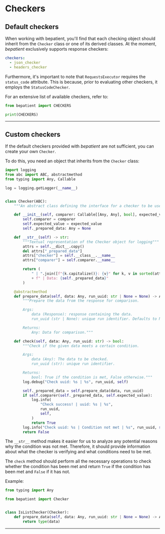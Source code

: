 # Checkers

## Default checkers

When working with bepatient, you'll find that each checking object should inherit from
the `Checker` class or one of its derived classes.
At the moment, _bepatient_ exclusively supports response checkers:

```yaml
checkers:
  - json_checker
  - headers_checker
```

Furthermore, it's important to note that `RequestsExecutor` requires the `status_code`
attribute. This is because, prior to evaluating other checkers, it employs the
`StatusCodeChecker`.

For an extensive list of available checkers, refer to:

```python
from bepatient import CHECKERS

print(CHECKERS)
```

---

## Custom checkers

If the default checkers provided with _bepatient_ are not sufficient, you can create
your own `Checker`.

To do this, you need an object that inherits from the `Checker` class:

```python
import logging
from abc import ABC, abstractmethod
from typing import Any, Callable

log = logging.getLogger(__name__)


class Checker(ABC):
    """An abstract class defining the interface for a checker to be used by a Waiter."""

    def __init__(self, comparer: Callable[[Any, Any], bool], expected_value: Any):
        self.comparer = comparer
        self.expected_value = expected_value
        self._prepared_data: Any = None

    def __str__(self) -> str:
        """Textual representation of the Checker object for logging"""
        attrs = self.__dict__.copy()
        del attrs["_prepared_data"]
        attrs["checker"] = self.__class__.__name__
        attrs["comparer"] = self.comparer.__name__

        return (
            " | ".join([f"{k.capitalize()}: {v}" for k, v in sorted(attrs.items())])
            + f" | Data: {self._prepared_data}"
        )

    @abstractmethod
    def prepare_data(self, data: Any, run_uuid: str | None = None) -> Any:
        """Prepare the data from the response for comparison.

        Args:
            data (Response): response containing the data.
            run_uuid (str | None): unique run identifier. Defaults to None.

        Returns:
            Any: Data for comparison."""

    def check(self, data: Any, run_uuid: str) -> bool:
        """Check if the given data meets a certain condition.

        Args:
            data (Any): The data to be checked.
            run_uuid (str): unique run identifier.

        Returns:
            bool: True if the condition is met, False otherwise."""
        log.debug("Check uuid: %s | %s", run_uuid, self)

        self._prepared_data = self.prepare_data(data, run_uuid)
        if self.comparer(self._prepared_data, self.expected_value):
            log.info(
                "Check success! | uuid: %s | %s",
                run_uuid,
                self,
            )
            return True
        log.info("Check uuid: %s | Condition not met | %s", run_uuid, self)
        return False
```

The `__str__` method makes it easier for us to analyze any potential reasons why the
condition was not met. Therefore, it should provide information about what the checker
is verifying and what conditions need to be met.

The `check` method should perform all the necessary operations to check whether the
condition has been met and return `True` if the condition has been met and `False` if
it has not.

Example:

```python
from typing import Any

from bepatient import Checker


class IsListChecker(Checker):
    def prepare_data(self, data: Any, run_uuid: str | None = None) -> Any:
        return type(data)

```

---
